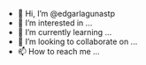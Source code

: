 - 👋 Hi, I’m @edgarlagunastp
- 👀 I’m interested in ...
- 🌱 I’m currently learning ...
- 💞️ I’m looking to collaborate on ...
- 📫 How to reach me ...

<!---
edgarlagunastp/edgarlagunastp is a ✨ special ✨ repository because its `README.md` (this file) appears on your GitHub profile.
You can click the Preview link to take a look at your changes.
--->
